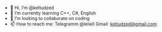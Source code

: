 - 👋 Hi, I’m @keltudzed
- 🌱 I’m currently learning C++, C#, English
- 💞️ I’m looking to collaborate on coding
- 📫 How to reach me:
    Telegramm @leliell
    Gmail: keltudzed@gmail.com

<!---
keltudzed/keltudzed is a ✨ special ✨ repository because its `README.md` (this file) appears on your GitHub profile.
You can click the Preview link to take a look at your changes.
--->
